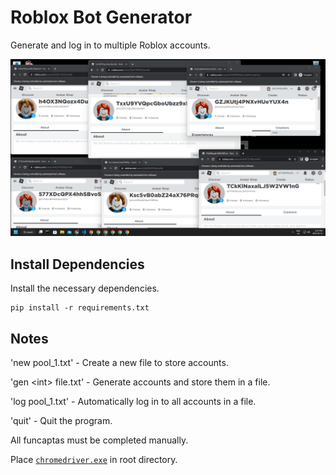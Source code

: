 # Roblox Bot Generator

Generate and log in to multiple Roblox accounts.

![roblox-accounts.png](README.assets/roblox-accounts.png)

## Install Dependencies

Install the necessary dependencies.

```text
pip install -r requirements.txt
```

## Notes

'new pool_1.txt' - Create a new file to store accounts.

'gen \<int> file.txt' - Generate accounts and store them in a file.

'log pool_1.txt' - Automatically log in to all accounts in a file.

'quit' - Quit the program.

All funcaptas must be completed manually.

Place [`chromedriver.exe`](https://googlechromelabs.github.io/chrome-for-testing/#stable) in root directory.
